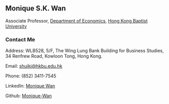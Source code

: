 ## Monique S.K. Wan

Associate Professor, [Department of Economics](https://econ.hkbu.edu.hk/eng/main/Index), [Hong Kong Baptist University](https://bus.hkbu.edu.hk/eng/bus/main/Index)

### Contact Me
Address: WLB528, 5/F, The Wing Lung Bank Building for Business Studies, 34 Renfrew Road, Kowloon Tong, Hong Kong.

Email: shuiki@hkbu.edu.hk

Phone: (852) 3411-7545

LinkedIn: [Monique Wan](https://hk.linkedin.com/in/monique-wan-93a668122)

Github: [Monique-Wan](https://github.com/Monique-Wan/moniquewan/settings/pages)

